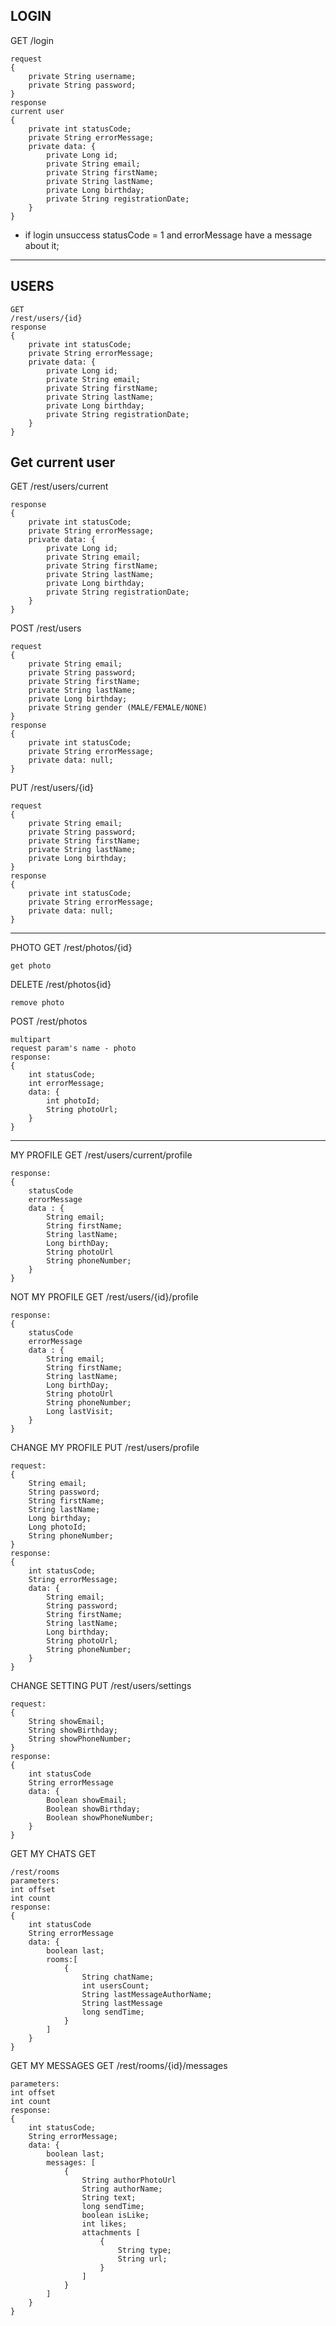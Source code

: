 ## LOGIN
GET
/login
```
request
{
    private String username;
    private String password;
}
response
current user
{
    private int statusCode;   
    private String errorMessage;
    private data: {
        private Long id;
        private String email;
        private String firstName;
        private String lastName;
        private Long birthday;
        private String registrationDate;
    }
}
```
- if login unsuccess statusCode = 1 and errorMessage have a message about it;

------------------------------------------------------------------------------
## USERS
```
GET
/rest/users/{id}
response
{
    private int statusCode;
    private String errorMessage;
    private data: {
        private Long id;
        private String email;
        private String firstName;
        private String lastName;
        private Long birthday;
        private String registrationDate;
    }
}
```

## Get current user
GET
/rest/users/current
```
response
{
    private int statusCode;   
    private String errorMessage;
    private data: {
        private Long id;
        private String email;
        private String firstName;
        private String lastName;
        private Long birthday;
        private String registrationDate;
    }
}
```

POST
/rest/users
```
request
{
    private String email;
    private String password;
    private String firstName;
    private String lastName;
    private Long birthday;
    private String gender (MALE/FEMALE/NONE)
}
response
{
    private int statusCode;
    private String errorMessage;
    private data: null;
}
```
PUT
/rest/users/{id}
```
request
{
    private String email;
    private String password;
    private String firstName;
    private String lastName;
    private Long birthday;
}
response
{
    private int statusCode;
    private String errorMessage;
    private data: null;
}
```

------------------------------------------------------------------------------
PHOTO
GET
/rest/photos/{id}
```
get photo
```
DELETE
/rest/photos{id}
```
remove photo
```
POST
/rest/photos
```
multipart
request param's name - photo
response:
{
    int statusCode;
    int errorMessage;
    data: {
        int photoId;
        String photoUrl;
    }
}
```
------------------------------------------------------------------------------
MY PROFILE
GET
/rest/users/current/profile
```
response:
{
    statusCode
    errorMessage
    data : {
        String email;
        String firstName;
        String lastName;
        Long birthDay;
        String photoUrl
        String phoneNumber;
    }
}
```
NOT MY PROFILE
GET
/rest/users/{id}/profile
```
response:
{
    statusCode
    errorMessage
    data : {
        String email;
        String firstName;
        String lastName;
        Long birthDay;
        String photoUrl
        String phoneNumber;
        Long lastVisit;
    }
}
```
CHANGE MY PROFILE
PUT
/rest/users/profile
```
request:
{
    String email;
    String password;
    String firstName;
    String lastName;
    Long birthday;
    Long photoId;
    String phoneNumber;
}
response:
{   
    int statusCode;
    String errorMessage;
    data: {
        String email;
        String password;
        String firstName;
        String lastName;
        Long birthday;
        String photoUrl;
        String phoneNumber;
    }
}
```
CHANGE SETTING
PUT
/rest/users/settings
```
request:
{
    String showEmail;
    String showBirthday;
    String showPhoneNumber;
}
response:
{
    int statusCode
    String errorMessage
    data: {
        Boolean showEmail;
        Boolean showBirthday;
        Boolean showPhoneNumber;
    }
}
```
GET MY CHATS
GET
```
/rest/rooms
parameters:
int offset
int count
response:
{   
    int statusCode
    String errorMessage
    data: {
        boolean last;
        rooms:[
            {
                String chatName;
                int usersCount;
                String lastMessageAuthorName;
                String lastMessage
                long sendTime;
            }
        ]
    }
}
```
GET MY MESSAGES
GET
/rest/rooms/{id}/messages
```
parameters:
int offset
int count
response:
{
    int statusCode;
    String errorMessage;
    data: {
        boolean last;
        messages: [
            {
                String authorPhotoUrl
                String authorName;
                String text;
                long sendTime;
                boolean isLike;
                int likes;
                attachments [
                    {
                        String type;
                        String url;
                    }
                ]
            }
        ]
    }
}
```